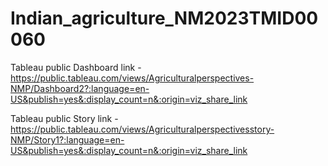 # Indian_agriculture_NM2023TMID00060

Tableau public Dashboard link - https://public.tableau.com/views/Agriculturalperspectives-NMP/Dashboard2?:language=en-US&publish=yes&:display_count=n&:origin=viz_share_link

Tableau public Story link - https://public.tableau.com/views/Agriculturalperspectivesstory-NMP/Story1?:language=en-US&publish=yes&:display_count=n&:origin=viz_share_link
